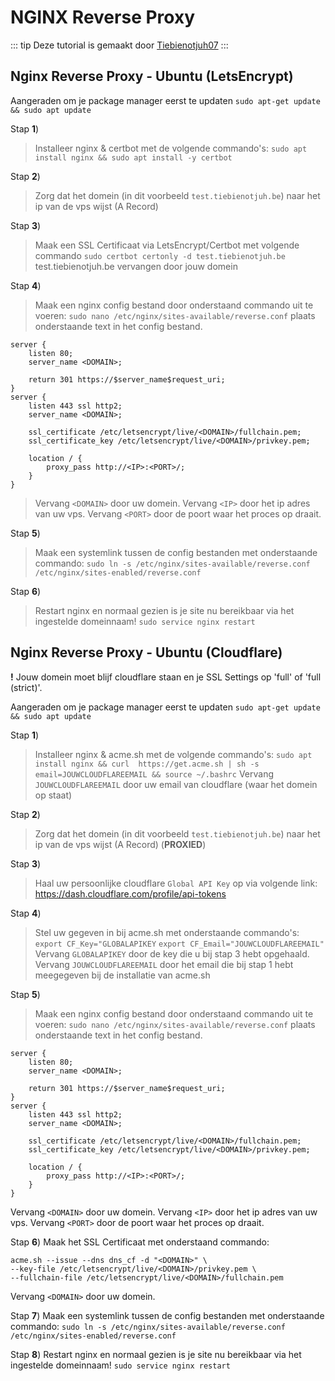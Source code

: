 # NGINX Reverse Proxy

::: tip
Deze tutorial is gemaakt door [Tiebienotjuh07](https://github.com/Tiebienotjuh)
:::

## Nginx Reverse Proxy - Ubuntu **(LetsEncrypt)**

Aangeraden om je package manager eerst te updaten
``sudo apt-get update && sudo apt update``

Stap **1**)
> Installeer nginx & certbot met de volgende commando's:
> ``sudo apt install nginx && sudo apt install -y certbot``

Stap **2**)
> Zorg dat het domein (in dit voorbeeld `test.tiebienotjuh.be`) naar het ip van de vps wijst (A Record)

Stap **3**)
> Maak een SSL Certificaat via LetsEncrypt/Certbot met volgende commando
> ``sudo certbot certonly -d test.tiebienotjuh.be``
> test.tiebienotjuh.be vervangen door jouw domein

Stap **4**)
> Maak een nginx config bestand door onderstaand commando uit te voeren:
> ``sudo nano /etc/nginx/sites-available/reverse.conf``
> plaats onderstaande text in het config bestand.

```
server {
    listen 80;
    server_name <DOMAIN>;

    return 301 https://$server_name$request_uri;
}
server {
    listen 443 ssl http2;
    server_name <DOMAIN>;

    ssl_certificate /etc/letsencrypt/live/<DOMAIN>/fullchain.pem;
    ssl_certificate_key /etc/letsencrypt/live/<DOMAIN>/privkey.pem;

    location / {
        proxy_pass http://<IP>:<PORT>/;
    }
}
```

> Vervang `<DOMAIN>` door uw domein.
> Vervang `<IP>` door het ip adres van uw vps.
> Vervang `<PORT>` door de poort waar het proces op draait.

Stap **5**)
> Maak een systemlink tussen de config bestanden met onderstaande commando:
> `sudo ln -s /etc/nginx/sites-available/reverse.conf /etc/nginx/sites-enabled/reverse.conf`

Stap **6**)
> Restart nginx en normaal gezien is je site nu bereikbaar via het ingestelde domeinnaam!
> `sudo service nginx restart`

## Nginx Reverse Proxy - Ubuntu **(Cloudflare)**

**!** Jouw domein moet blijf cloudflare staan en je SSL Settings op 'full' of 'full (strict)'.

Aangeraden om je package manager eerst te updaten
``sudo apt-get update && sudo apt update``

Stap **1**)
> Installeer nginx & acme.sh met de volgende commando's:
> ``sudo apt install nginx && curl  https://get.acme.sh | sh -s email=JOUWCLOUDFLAREEMAIL && source ~/.bashrc``
> Vervang `JOUWCLOUDFLAREEMAIL` door uw email van cloudflare (waar het domein op staat)

Stap **2**)
> Zorg dat het domein (in dit voorbeeld `test.tiebienotjuh.be`) naar het ip van de vps wijst (A Record) (**PROXIED**)

Stap **3**)
> Haal uw persoonlijke cloudflare `Global API Key` op via volgende link:
> https://dash.cloudflare.com/profile/api-tokens

Stap **4**)
> Stel uw gegeven in bij acme.sh met onderstaande commando's: 
> ``export CF_Key="GLOBALAPIKEY``
> ``export CF_Email="JOUWCLOUDFLAREEMAIL"``
> Vervang `GLOBALAPIKEY` door de key die u bij stap 3 hebt opgehaald.
> Vervang `JOUWCLOUDFLAREEMAIL` door het email die bij stap 1 hebt meegegeven bij de installatie van acme.sh

Stap **5**)
> Maak een nginx config bestand door onderstaand commando uit te voeren:
> ``sudo nano /etc/nginx/sites-available/reverse.conf``
> plaats onderstaande text in het config bestand.

```
server {
    listen 80;
    server_name <DOMAIN>;

    return 301 https://$server_name$request_uri;
}
server {
    listen 443 ssl http2;
    server_name <DOMAIN>;

    ssl_certificate /etc/letsencrypt/live/<DOMAIN>/fullchain.pem;
    ssl_certificate_key /etc/letsencrypt/live/<DOMAIN>/privkey.pem;

    location / {
        proxy_pass http://<IP>:<PORT>/;
    }
}
```
Vervang `<DOMAIN>` door uw domein.
Vervang `<IP>` door het ip adres van uw vps.
Vervang `<PORT>` door de poort waar het proces op draait.

Stap **6**)
Maak het SSL Certificaat met onderstaand commando:
```
acme.sh --issue --dns dns_cf -d "<DOMAIN>" \
--key-file /etc/letsencrypt/live/<DOMAIN>/privkey.pem \
--fullchain-file /etc/letsencrypt/live/<DOMAIN>/fullchain.pem
```
Vervang `<DOMAIN>` door uw domein.

Stap **7**)
Maak een systemlink tussen de config bestanden met onderstaande commando:
`sudo ln -s /etc/nginx/sites-available/reverse.conf /etc/nginx/sites-enabled/reverse.conf`

Stap **8**)
Restart nginx en normaal gezien is je site nu bereikbaar via het ingestelde domeinnaam!
`sudo service nginx restart`
